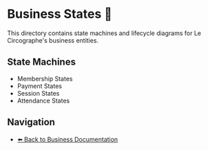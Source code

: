 # Business States 🔄

This directory contains state machines and lifecycle diagrams for Le Circographe's business entities.

## State Machines

- Membership States
- Payment States
- Session States
- Attendance States

## Navigation

- [⬅️ Back to Business Documentation](docs/architecture/README.md) 